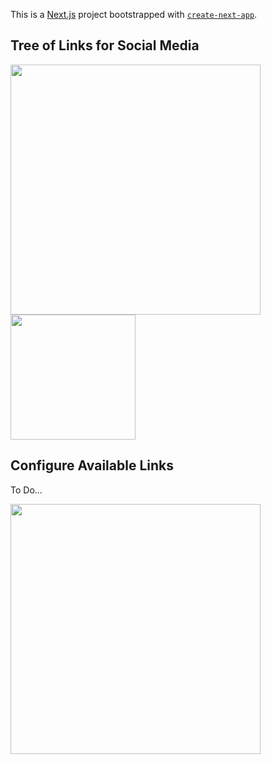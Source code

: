 This is a [Next.js](https://nextjs.org/) project bootstrapped with [`create-next-app`](https://github.com/vercel/next.js/tree/canary/packages/create-next-app).

## Tree of Links for Social Media

<img src='https://github.com/japeotter21/linkplant/assets/97000604/26ba4173-347b-43d7-8528-2c55f9c31b87' width='400' />

<img src='https://github.com/japeotter21/linkplant/assets/97000604/8c601cfb-599b-4397-bc2b-15a724f8d6aa' width='200' />


## Configure Available Links

To Do...

<img src='https://github.com/japeotter21/linkplant/assets/97000604/f9b0b102-a2a4-41cb-a09c-1882c974900c' width='400' />
